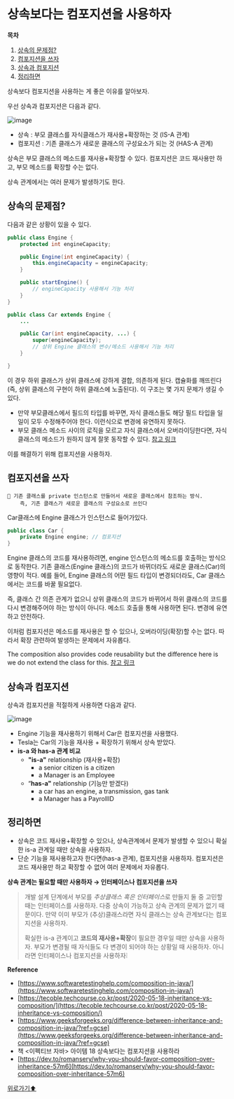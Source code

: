 # 상속보다는 컴포지션을 사용하자

**목차**

1. [상속의 문제점?](#상속의-문제점)
2. [컴포지션을 쓰자](#컴포지션을-쓰자)
3. [상속과 컴포지션](#상속과-컴포지션)
4. [정리하면](#정리하면)

상속보다 컴포지션을 사용하는 게 좋은 이유를 알아보자.

우선 상속과 컴포지션은 다음과 같다.

![image](https://user-images.githubusercontent.com/77563814/185729802-9a1529e8-ec07-4700-a673-6360d87ca4ed.png)



- 상속 : 부모 클래스를 자식클래스가 재사용+확장하는 것 (IS-A 관계)
- 컴포지션 : 기존 클래스가 새로운 클래스의 구성요소가 되는 것 (HAS-A 관계)

상속은 부모 클래스의 메소드를 재사용+확장할 수 있다. 컴포지션은 코드 재사용만 하고, 부모 메소드를 확장할 수는 없다.

상속 관계에서는 여러 문제가 발생하기도 한다.

## 상속의 문제점?

다음과 같은 상황이 있을 수 있다.

```java
public class Engine {
    protected int engineCapacity;

    public Engine(int engineCapacity) {
        this.engineCapacity = engineCapacity;
    }

    public startEngine() {
        // engineCapacity 사용해서 기능 처리
    }
}

public class Car extends Engine {
    ...

    public Car(int engineCapacity, ...) {
        super(engineCapacity);
        // 상위 Engine 클래스의 변수/메소드 사용해서 기능 처리
    }

}
```

이 경우 하위 클래스가 상위 클래스에 강하게 결합, 의존하게 된다. 캡슐화를 깨뜨린다(즉, 상위 클래스의 구현이 하위 클래스에 노출된다). 이 구조는 몇 가지 문제가 생길 수 있다.

- 만약 부모클래스에서 필드의 타입를 바꾸면, 자식 클래스들도 해당 필드 타입을 일일이 모두 수정해주어야 한다. 이런식으로 변경에 유연하지 못하다.
- 부모 클래스 메소드 사이의 로직을 모르고 자식 클래스에서 오버라이딩한다면, 자식 클래스의 메소드가 원하지 않게 잘못 동작할 수 있다. [참고 링크](https://happy-playboy.tistory.com/entry/Item-18-%EC%83%81%EC%86%8D%EB%B3%B4%EB%8B%A4%EB%8A%94-%EC%BB%B4%ED%8F%AC%EC%A7%80%EC%85%98%EC%9D%84-%EC%82%AC%EC%9A%A9%ED%95%98%EB%9D%BC)

이를 해결하기 위해 컴포지션을 사용하자.


## 컴포지션을 쓰자

<aside>

	🌟 기존 클래스를 private 인스턴스로 만들어서 새로운 클래스에서 참조하는 방식.
	    즉, 기존 클래스가 새로운 클래스의 구성요소로 쓰인다

</aside>

Car클래스에 Engine 클래스가 인스턴스로 들어가있다.

```java
public class Car {
    private Engine engine; // 컴포지션
}
```

Engine 클래스의 코드를 재사용하려면, engine 인스턴스의 메소드를 호출하는 방식으로 동작한다. 기존 클래스(Engine 클래스)의 코드가 바뀌더라도 새로운 클래스(Car)의 영향이 적다. 예를 들어, Engine 클래스의 어떤 필드 타입이 변경되더라도, Car 클래스에서는 코드를 바꿀 필요없다.

즉, 클래스 간 의존 관계가 없으니 상위 클래스의 코드가 바뀌어서 하위 클래스의 코드를 다시 변경해주어야 하는 방식이 아니다. 메소드 호출을 통해 사용하면 된다. 변경에 유연하고 안전하다.

이처럼 컴포지션은 메소드를 재사용은 할 수 있으나, 오버라이딩(확장)할 수는 없다. 따라서 확장 관련하여 발생하는 문제에서 자유롭다.

The composition also provides code reusability but the difference here is we do not extend the class for this. [참고 링크](https://www.geeksforgeeks.org/difference-between-inheritance-and-composition-in-java/?ref=gcse)


## 상속과 컴포지션

상속과 컴포지션을 적절하게 사용하면 다음과 같다.

![image](https://user-images.githubusercontent.com/77563814/185729831-cafd989e-c1b1-4651-bd80-d5701716d243.png)

- Engine 기능을 재사용하기 위해서 Car은 컴포지션을 사용했다.
- Tesla는 Car의 기능을 재사용 + 확장하기 위해서 상속 받았다.
- **is-a 와 has-a 관계 비교**
  - **"is-a"** relationship (재사용+확장)
    - a senior citizen is a citizen
    - a Manager is an Employee
  - “**has-a"** relationship (기능만 받겠다)
    - a car has an engine, a transmission, gas tank
    - a Manager has a PayrollID

## 정리하면

- 상속은 코드 재사용+확장할 수 있으나, 상속관계에서 문제가 발생할 수 있으니 확실한 is-a 관계일 때만 상속을 사용하자.
- 단순 기능을 재사용하고자 한다면(has-a 관계), 컴포지션을 사용하자. 컴포지션은 코드 재사용만 하고 확장할 수 없어 여러 문제에서 자유롭다.
  


**상속 관계는 필요할 때만 사용하자 → 인터페이스나 컴포지션을 쓰자**

> 개발 설계 단계에서 부모를 *추상클래스 혹은 인터페이스*로 만들지 둘 중 고민할 때는 인터페이스를 사용하자. 다중 상속이 가능하고 상속 관계의 문제가 없기 때문이다. 만약 이미 부모가 (추상)클래스라면 자식 클래스는 상속 관계보다는 컴포지션을 사용하자.
>
> 확실한 is-a 관계이고 **코드의 재사용+확장**이 필요한 경우일 때만 상속을 사용하자. 부모가 변경될 때 자식들도 다 변경이 되어야 하는 상황일 때 사용하자. 아니라면 인터페이스나 컴포지션을 사용하자❕

**Reference**

- [https://www.softwaretestinghelp.com/composition-in-java/](https://www.softwaretestinghelp.com/composition-in-java/)
- [https://tecoble.techcourse.co.kr/post/2020-05-18-inheritance-vs-composition/](https://tecoble.techcourse.co.kr/post/2020-05-18-inheritance-vs-composition/)
- [https://www.geeksforgeeks.org/difference-between-inheritance-and-composition-in-java/?ref=gcse](https://www.geeksforgeeks.org/difference-between-inheritance-and-composition-in-java/?ref=gcse)
- 책 <이펙티브 자바> 아이템 18 상속보다는 컴포지션을 사용하라
- [https://dev.to/romansery/why-you-should-favor-composition-over-inheritance-57m6](https://dev.to/romansery/why-you-should-favor-composition-over-inheritance-57m6)

[위로가기⬆](#상속보다는-컴포지션을-사용하자)
